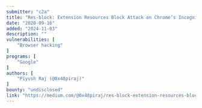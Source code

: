 ```yaml
---
submitter: "c2a"
title: "Res-block: Extension Resources Block Attack on Chrome’s Incognito Mode"
date: "2020-09-16"
added: "2024-11-03"
description: ""
vulnerabilities: [
    "Browser hacking"
]
programs: [
    "Google"
]
authors: [
    "Piyush Raj (@0x48piraj)"
]
bounty: "undisclosed"
link: "https://medium.com/@0x48piraj/res-block-extension-resources-block-attack-on-chromes-incognito-mode-3a5ae8131142"
---
```




